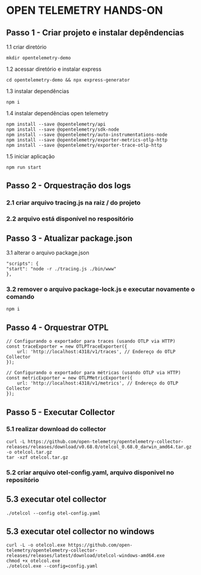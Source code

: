 # OPEN TELEMETRY HANDS-ON

## Passo 1 - Criar projeto e instalar depêndencias

1.1 criar diretório
```
mkdir opentelemetry-demo
```

1.2 acessar diretório e instalar express
```
cd opentelemetry-demo && npx express-generator
```

1.3 instalar dependências
```
npm i
```

1.4 instalar dependências open telemetry
```
npm install --save @opentelemetry/api
npm install --save @opentelemetry/sdk-node
npm install --save @opentelemetry/auto-instrumentations-node
npm install --save @opentelemetry/exporter-metrics-otlp-http
npm install --save @opentelemetry/exporter-trace-otlp-http
```

1.5 iniciar aplicação
```
npm run start
```

## Passo 2 - Orquestração dos logs
### 2.1 criar arquivo tracing.js na raiz / do projeto
### 2.2 arquivo está disponível no respositório

## Passo 3 - Atualizar package.json
3.1 alterar o arquivo package.json
```
"scripts": {
"start": "node -r ./tracing.js ./bin/www"
},
```

### 3.2 remover o arquivo package-lock.js e executar novamente o comando 
```
npm i
```

## Passo 4 - Orquestrar OTPL
```
// Configurando o exportador para traces (usando OTLP via HTTP)
const traceExporter = new OTLPTraceExporter({
    url: 'http://localhost:4318/v1/traces', // Endereço do OTLP Collector
});

// Configurando o exportador para métricas (usando OTLP via HTTP)
const metricExporter = new OTLPMetricExporter({
    url: 'http://localhost:4318/v1/metrics', // Endereço do OTLP Collector
});
```

## Passo 5 - Executar Collector
### 5.1 realizar download do collector
```
curl -L https://github.com/open-telemetry/opentelemetry-collector-releases/releases/download/v0.68.0/otelcol_0.68.0_darwin_amd64.tar.gz -o otelcol.tar.gz
tar -xzf otelcol.tar.gz
```

### 5.2 criar arquivo otel-config.yaml, arquivo disponivel no repositório

## 5.3 executar otel collector
```
./otelcol --config otel-config.yaml
```
## 5.3 executar otel collector no windows
```
curl -L -o otelcol.exe https://github.com/open-telemetry/opentelemetry-collector-releases/releases/latest/download/otelcol-windows-amd64.exe
chmod +x otelcol.exe
./otelcol.exe --config=config.yaml

```



















